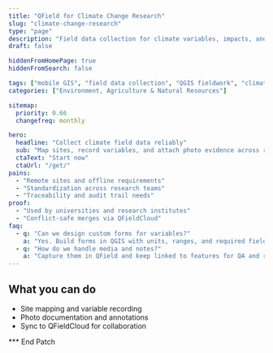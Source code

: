```yaml
---
title: "QField for Climate Change Research"
slug: "climate-change-research"
type: "page"
description: "Field data collection for climate variables, impacts, and monitoring sites using mobile GIS."
draft: false

hiddenFromHomePage: true
hiddenFromSearch: false

tags: ["mobile GIS", "field data collection", "QGIS fieldwork", "climate research", "monitoring sites"]
categories: ["Environment, Agriculture & Natural Resources"]

sitemap:
  priority: 0.66
  changefreq: monthly

hero:
  headline: "Collect climate field data reliably"
  sub: "Map sites, record variables, and attach photo evidence across remote locations."
  ctaText: "Start now"
  ctaUrl: "/get/"
pains:
  - "Remote sites and offline requirements"
  - "Standardization across research teams"
  - "Traceability and audit trail needs"
proof:
  - "Used by universities and research institutes"
  - "Conflict-safe merges via QFieldCloud"
faq:
  - q: "Can we design custom forms for variables?"
    a: "Yes. Build forms in QGIS with units, ranges, and required fields."
  - q: "How do we handle media and notes?"
    a: "Capture them in QField and keep linked to features for QA and reporting."
---
```


## What you can do
- Site mapping and variable recording  
- Photo documentation and annotations  
- Sync to QFieldCloud for collaboration

*** End Patch